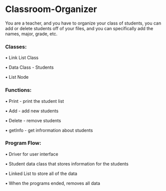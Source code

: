# Classroom-Organizer

You are a teacher, and you have to organize your class of students, you can add or delete students off of your files, and you can specifically add the names, major, grade, etc.
###  Classes:
  •	Link List Class
  
  •	Data Class - Students
  
  •	List Node
  
###  Functions:
•	Print - print the student list

•	Add - add new students

•	Delete - remove students

•	getInfo - get infrormation about students

###  Program Flow:

•	Driver for user interface

•	Student data class that stores information for the students

•	Linked List to store all of the data

•	When the programs ended, removes all data
